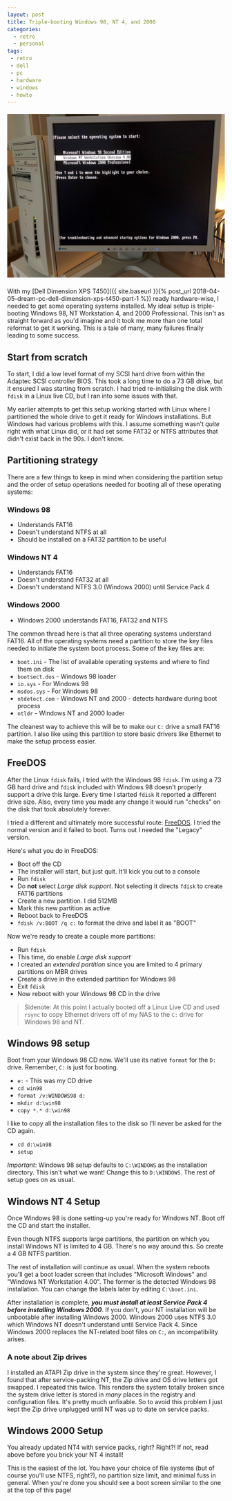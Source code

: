 ```yaml
---
layout: post
title: Triple-booting Windows 98, NT 4, and 2000
categories:
  - retro
  - personal
tags:
 - retro
 - dell
 - pc
 - hardware
 - windows
 - howto
---
```


<div style="text-align: center; margin: 20px auto">
  <img src="/images/dell_triple_boot.jpg" />
</div>

With my [Dell Dimension XPS T450]({{ site.baseurl }}{% post_url 2018-04-05-dream-pc-dell-dimension-xps-t450-part-1 %}) ready hardware-wise, I needed to get some operating systems installed. My ideal setup is triple-booting Windows 98, NT Workstation 4, and 2000 Professional. This isn't as straight forward as you'd imagine and it took me more than one total reformat to get it working. This is a tale of many, many failures finally leading to some success.

<!--more-->

## Start from scratch

To start, I did a low level format of my SCSI hard drive from within the Adaptec SCSI controller BIOS. This took a long time to do a 73 GB drive, but it ensured I was starting from scratch. I had tried re-initialising the disk with `fdisk` in a Linux live CD, but I ran into some issues with that.

My earlier attempts to get this setup working started with Linux where I partitioned the whole drive to get it ready for Windows installations. But Windows had various problems with this. I assume something wasn't *quite* right with what Linux did, or it had set some FAT32 or NTFS attributes that didn't exist back in the 90s. I don't know.

## Partitioning strategy

There are a few things to keep in mind when considering the partition setup and the order of setup operations needed for booting all of these operating systems:

### Windows 98

* Understands FAT16
* Doesn't understand NTFS at all
* Should be installed on a FAT32 partition to be useful

### Windows NT 4

* Understands FAT16
* Doesn't understand FAT32 at all
* Doesn't understand NTFS 3.0 (Windows 2000) until Service Pack 4

### Windows 2000

* Windows 2000 understands FAT16, FAT32 and NTFS


The common thread here is that all three operating systems understand FAT16. All of the operating systems need a partition to store the key files needed to initiate the system boot process. Some of the key files are:

* `boot.ini` - The list of available operating systems and where to find them on disk
* `bootsect.dos` - Windows 98 loader
* `io.sys` - For Windows 98
* `msdos.sys` - For Windows 98
* `ntdetect.com` - Windows NT and 2000 - detects hardware during boot process
* `ntldr` - Windows NT and 2000 loader

The cleanest way to achieve this will be to make our `C:` drive a small FAT16 partition. I also like using this partition to store basic drivers like Ethernet to make the setup process easier.

## FreeDOS

After the Linux `fdisk` fails, I tried with the Windows 98 `fdisk`. I'm using a 73 GB hard drive and `fdisk` included with Windows 98 doesn't properly support a drive this large. Every time I started `fdisk` it reported a different drive size. Also, every time you made any change it would run "checks" on the disk that took absolutely forever.

I tried a different and ultimately more successful route: [FreeDOS](http://www.freedos.org/).
I tried the normal version and it failed to boot. Turns out I needed the "Legacy" version.

Here's what you do in FreeDOS:

* Boot off the CD
* The installer will start, but just quit. It'll kick you out to a console
* Run `fdisk`
* Do **not** select *Large disk support*. Not selecting it directs `fdisk` to create FAT16 partitions
* Create a new partition. I did 512MB
* Mark this new partition as active
* Reboot back to FreeDOS
* `fdisk /v:BOOT /q c:` to format the drive and label it as "BOOT"

Now we're ready to create a couple more partitions:

* Run `fdisk`
* This time, do enable *Large disk support*
* I created an *extended partition* since you are limited to 4 primary partitions on MBR drives
* Create a drive in the extended partition for Windows 98
* Exit `fdisk`
* Now reboot with your Windows 98 CD in the drive

> Sidenote: At this point I actually booted off a Linux Live CD and used `rsync` to copy Ethernet drivers off of my NAS to the `C:` drive for Windows 98 and NT.


## Windows 98 setup

Boot from your Windows 98 CD now. We'll use its native `format` for the `D:` drive. Remember, `C:` is just for booting.

* `e:` - This was my CD drive
* `cd win98`
* `format /v:WINDOWS98 d:`
* `mkdir d:\win98`
* `copy *.* d:\win98`

I like to copy all the installation files to the disk so I'll never be asked for the CD again.

* `cd d:\win98`
* `setup`

*Important*: Windows 98 setup defaults to `C:\WINDOWS` as the installation directory. This isn't what we want! Change this to `D:\WINDOWS`. The rest of setup goes on as usual.


## Windows NT 4 Setup

Once Windows 98 is done setting-up you're ready for Windows NT. Boot off the CD and start the installer.

Even though NTFS supports large partitions, the partition on which you install Windows NT is limited to 4 GB. There's no way around this. So create a 4 GB NTFS partition.

The rest of installation will continue as usual. When the system reboots you'll get a boot loader screen that includes "Microsoft Windows" and "Windows NT Workstation 4.00". The former is the detected Windows 98 installation. You can change the labels later by editing `C:\boot.ini`.

After installation is complete, ***you must install at least Service Pack 4 before installing Windows 2000***. If you don't, your NT installation will be unbootable after installing Windows 2000. Windows 2000 uses NTFS 3.0 which Windows NT doesn't understand until Service Pack 4. Since Windows 2000 replaces the NT-related boot files on `C:`, an incompatibility arises.


### A note about Zip drives

I installed an ATAPI Zip drive in the system since they're great. However, I found that after service-packing NT, the Zip drive and OS drive letters got swapped. I repeated this twice. This renders the system totally broken since the system drive letter is stored in *many* places in the registry and configuration files. It's pretty much unfixable. So to avoid this problem I just kept the Zip drive unplugged until NT was up to date on service packs.


## Windows 2000 Setup

You already updated NT4 with service packs, right? Right?! If not, read above before you brick your NT 4 install!

This is the easiest of the lot. You have your choice of file systems (but of course you'll use NTFS, right?), no partition size limit, and minimal fuss in general. When you're done you should see a boot screen similar to the one at the top of this page!
